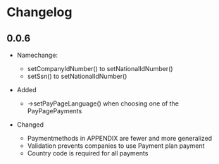 # Changelog

## 0.0.6
* Namechange: 
    * setCompanyIdNumber() to setNationalIdNumber()
    * setSsn() to setNationalIdNumber()
    
* Added
    * ->setPayPageLanguage() when choosing one of the PayPagePayments

* Changed
    * Paymentmethods in APPENDIX are fewer and more generalized
    * Validation prevents companies to use Payment plan payment
    * Country code is required for all payments
